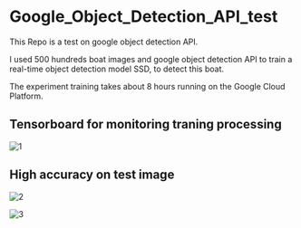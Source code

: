 # Google_Object_Detection_API_test
This Repo is a test on google object detection API. 

I used 500 hundreds boat images and google object detection API to train a real-time object detection model SSD, to detect this boat.

The experiment training takes about 8 hours running on the Google Cloud Platform.

## Tensorboard for monitoring traning processing
![1](https://user-images.githubusercontent.com/36088488/39890842-a852e2b4-5461-11e8-88d7-5d3a257e3c60.png)


## High accuracy on test image
![2](https://user-images.githubusercontent.com/36088488/39891206-8d3dc51a-5462-11e8-835f-10b64e3798ab.png)

![3](https://user-images.githubusercontent.com/36088488/39891210-8f76be68-5462-11e8-8393-3216693b06bc.png)

